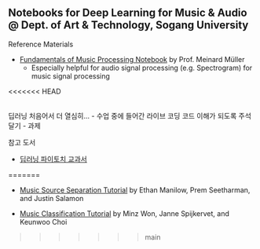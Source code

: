 Notebooks for Deep Learning for Music & Audio @ Dept. of Art & Technology, Sogang University
---------------
Reference Materials
- [Fundamentals of Music Processing Notebook](https://www.audiolabs-erlangen.de/resources/MIR/FMP/C0/C0.html) by Prof. Meinard Müller
  - Especially helpful for audio signal processing (e.g. Spectrogram) for music signal processing

<<<<<<< HEAD

<br/>
딥러닝 처음어서 더 열심히...
- 수업 중에 들어간 라이브 코딩 코드 이해가 되도록 주석 달기
- 과제

참고 도서
- [딥러닝 파이토치 교과서](https://www.kyobobook.co.kr/product/detailViewKor.laf?barcode=9791165218942)

=======
- [Music Source Separation Tutorial](https://source-separation.github.io/tutorial/landing.html) by Ethan Manilow, Prem Seetharman, and Justin Salamon

- [Music Classification Tutorial](https://music-classification.github.io/tutorial/) by Minz Won, Janne Spijkervet, and Keunwoo Choi
>>>>>>> main
